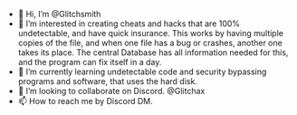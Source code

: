 - 👋 Hi, I’m @Glitchsmith
- 👀 I’m interested in creating cheats and hacks that are 100% undetectable, and have quick insurance. This works by having multiple copies of the file, and when one file has a bug or crashes, another one takes its place. The central Database has all information needed for this, and the program can fix itself in a day.
- 🌱 I’m currently learning undetectable code and security bypassing programs and software, that uses the hard disk.
- 💞️ I’m looking to collaborate on Discord. @Glitchax
- 📫 How to reach me by Discord DM.

<!---
Glitchsmith/Glitchsmith is a ✨ special ✨ repository because its `README.md` (this file) appears on your GitHub profile.
You can click the Preview link to take a look at your changes.
--->
